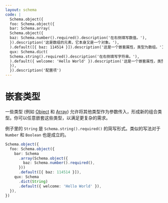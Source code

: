 ```yaml
---
layout: schema
code: |
  Schema.object({
  foo: Schema.object({
  bar: Schema.array(
  Schema.object({
  baz: Schema.number().required().description('在右侧填写数值。'),
  }).description('这是数组的元素，它本身又是一个对象。'),
  ).default([{ baz: 114514 }]).description('这是一个嵌套属性，类型为数组。'),
  qux: Schema.dict(
  Schema.string().required().description('在右侧填写字符串。'),
  ).default({ welcome: 'Hello World' }).description('这是一个嵌套属性，类型为字典。'),
  }),
  }).description('配置项')
---
```


# 嵌套类型

一些类型 (例如 [Object](../basic/object.md) 和 [Array](../basic/array.md)) 允许将其他类型作为参数传入，形成新的组合类型。你可以任意嵌套这些类型，以满足更复杂的需求。

例子里的 `String` 是 `Schema.string().required()` 的简写形式。类似的写法对于 `Number` 和 `Boolean` 也是成立的。

```ts
Schema.object({
  foo: Schema.object({
    bar: Schema
      .array(Schema.object({
        baz: Schema.number().required(),
      }))
      .default([{ baz: 114514 }]),
    qux: Schema
      .dict(String)
      .default({ welcome: 'Hello World' }),
  }),
})
```
